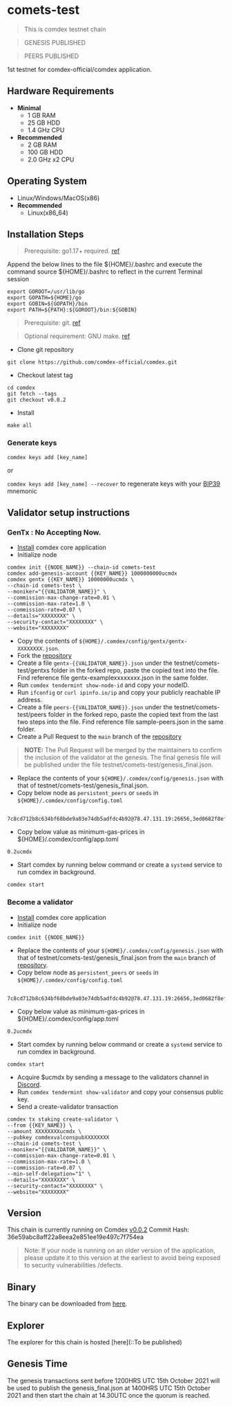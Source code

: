 # comets-test
> This is comdex testnet chain

> GENESIS PUBLISHED

> PEERS PUBLISHED

1st testnet for comdex-official/comdex application.

## Hardware Requirements
* **Minimal**
    * 1 GB RAM
    * 25 GB HDD
    * 1.4 GHz CPU
* **Recommended**
    * 2 GB RAM
    * 100 GB HDD
    * 2.0 GHz x2 CPU

## Operating System
* Linux/Windows/MacOS(x86)
* **Recommended**
    * Linux(x86_64)

## Installation Steps
>Prerequisite: go1.17+ required. [ref](https://golang.org/doc/install)

   Append the below lines to the file ${HOME}/.bashrc and execute the command source ${HOME}/.bashrc to reflect in the current Terminal session
   ```shell
   export GOROOT=/usr/lib/go
   export GOPATH=${HOME}/go
   export GOBIN=${GOPATH}/bin
   export PATH=${PATH}:${GOROOT}/bin:${GOBIN}
   ```

>Prerequisite: git. [ref](https://github.com/git/git)

>Optional requirement: GNU make. [ref](https://www.gnu.org/software/make/manual/html_node/index.html)

* Clone git repository
```shell
git clone https://github.com/comdex-official/comdex.git
```
* Checkout latest tag
```shell
cd comdex
git fetch --tags
git checkout v0.0.2
```
* Install
```shell
make all
```

### Generate keys

`comdex keys add [key_name]`

or

`comdex keys add [key_name] --recover` to regenerate keys with your [BIP39](https://github.com/bitcoin/bips/tree/master/bip-0039) mnemonic


## Validator setup instructions

### GenTx : No Accepting Now.

* [Install](#installation-steps) comdex core application
* Initialize node
```shell
comdex init {{NODE_NAME}} --chain-id comets-test
comdex add-genesis-account {{KEY_NAME}} 1000000000ucmdx
comdex gentx {{KEY_NAME}} 10000000ucmdx \
--chain-id comets-test \
--moniker="{{VALIDATOR_NAME}}" \
--commission-max-change-rate=0.01 \
--commission-max-rate=1.0 \
--commission-rate=0.07 \
--details="XXXXXXXX" \
--security-contact="XXXXXXXX" \
--website="XXXXXXXX"
```
* Copy the contents of `${HOME}/.comdex/config/gentx/gentx-XXXXXXXX.json`.
* Fork the [repository](https://github.com/comdex-official/networks/)
* Create a file `gentx-{{VALIDATOR_NAME}}.json` under the testnet/comets-test/gentxs folder in the forked repo, paste the copied text into the file. Find reference file gentx-examplexxxxxxxx.json in the same folder.
* Run `comdex tendermint show-node-id` and copy your nodeID.
* Run `ifconfig` or `curl ipinfo.io/ip` and copy your publicly reachable IP address.
* Create a file `peers-{{VALIDATOR_NAME}}.json` under the testnet/comets-test/peers folder in the forked repo, paste the copied text from the last two steps into the file. Find reference file sample-peers.json in the same folder.
* Create a Pull Request to the `main` branch of the [repository](https://github.com/comdex-official/networks)
>**NOTE:** The Pull Request will be merged by the maintainers to confirm the inclusion of the validator at the genesis. The final genesis file will be published under the file testnet/comets-test/genesis_final.json.
* Replace the contents of your `${HOME}/.comdex/config/genesis.json` with that of testnet/comets-test/genesis_final.json.
* Copy below node as `persistent_peers` or `seeds` in `${HOME}/.comdex/config/config.toml`
 
```shell
     7c8cd712b8c634bf68bde9a03e74db5adfdc4b92@78.47.131.19:26656,3ed0682f8ef93631ded0d1e103ac5579b8c2369f@65.108.91.217:26656,269101fab9e330e93866715c12c4d639fafe6732@192.99.94.203:26656,5529cb720b231af7b660ef5280ee5277bc349c48@185.137.122.68:26656,ff65c505401767aad981e394df53cfca91db4ecd@78.47.14.170:26656,652d29528dd6b987b56631ced09be0775adced52@34.131.43.186:26656,4707dda284b1714ddff6f8544b6ce5eaf4ca2a23@116.202.98.168:26656,04336b23169a4d871c6e4d3819444183eb285064@162.55.83.146:43356,72df394eda3682f0c058935c8fc5dab517cc4b67@3.143.3.147:26656,55ef28a925fb806c8f64841d0736803392b2f81d@13.125.26.150:26656,aaf4b5a201b96ceec12fc797cae7b89f1effb68f@65.21.106.221:26656,4a9e1fd3ed9e4cce6543a95c7e4d1877c8f237a3@49.12.223.232:26656,28cba9aef60cb820ca4180dc8893cb4031d6d1c7@49.12.75.116:26656,c299ff4127fa6694067b8620bfbfc5f595d25630@35.175.106.140:26656,d21b6e199c076d291d4fed976985a41ea6abeafa@103.125.217.204:26656,d31f1da09fb7976a6aa09b5e247b26a39b1ee846@65.21.243.86:26656,479717ccfc49c626654b9a126adf73db2407365d@15.207.189.210:26656,9b85c06cc7e66a766784bb98b93539428011e76d@52.201.166.91:25565,b2315a0f1eab593a5761f5175be2d493b12cb57d@13.51.118.56:26656,9c25a7ab94a315f683c3693e17aec6b2c91c851c@52.77.115.73:26656,b94dc235fadd2902b7d01b59b5261996e883acc5@65.0.56.179:26656,fd49074f69ebae4297fb84061eb96c9803179564@34.152.54.122:26656
```
* Copy below value as minimum-gas-prices in ${HOME}/.comdex/config/app.toml
```shell
0.2ucmdx
```

* Start comdex by running below command or create a `systemd` service to run comdex in background.
```shell
comdex start
```


### Become a validator

* [Install](#installation-steps) comdex core application
* Initialize node
```shell
comdex init {{NODE_NAME}}
```
* Replace the contents of your `${HOME}/.comdex/config/genesis.json` with that of testnet/comets-test/genesis_final.json from the `main` branch of [repository](https://github.com/comdex-official/networks).
* Copy below node as `persistent_peers` or `seeds` in `${HOME}/.comdex/config/config.toml`
```shell
   7c8cd712b8c634bf68bde9a03e74db5adfdc4b92@78.47.131.19:26656,3ed0682f8ef93631ded0d1e103ac5579b8c2369f@65.108.91.217:26656,269101fab9e330e93866715c12c4d639fafe6732@192.99.94.203:26656,5529cb720b231af7b660ef5280ee5277bc349c48@185.137.122.68:26656,ff65c505401767aad981e394df53cfca91db4ecd@78.47.14.170:26656,652d29528dd6b987b56631ced09be0775adced52@34.131.43.186:26656,4707dda284b1714ddff6f8544b6ce5eaf4ca2a23@116.202.98.168:26656,04336b23169a4d871c6e4d3819444183eb285064@162.55.83.146:43356,72df394eda3682f0c058935c8fc5dab517cc4b67@3.143.3.147:26656,55ef28a925fb806c8f64841d0736803392b2f81d@13.125.26.150:26656,aaf4b5a201b96ceec12fc797cae7b89f1effb68f@65.21.106.221:26656,4a9e1fd3ed9e4cce6543a95c7e4d1877c8f237a3@49.12.223.232:26656,28cba9aef60cb820ca4180dc8893cb4031d6d1c7@49.12.75.116:26656,c299ff4127fa6694067b8620bfbfc5f595d25630@35.175.106.140:26656,d21b6e199c076d291d4fed976985a41ea6abeafa@103.125.217.204:26656,d31f1da09fb7976a6aa09b5e247b26a39b1ee846@65.21.243.86:26656,479717ccfc49c626654b9a126adf73db2407365d@15.207.189.210:26656,9b85c06cc7e66a766784bb98b93539428011e76d@52.201.166.91:25565,b2315a0f1eab593a5761f5175be2d493b12cb57d@13.51.118.56:26656,9c25a7ab94a315f683c3693e17aec6b2c91c851c@52.77.115.73:26656,b94dc235fadd2902b7d01b59b5261996e883acc5@65.0.56.179:26656,fd49074f69ebae4297fb84061eb96c9803179564@34.152.54.122:26656
```

* Copy below value as minimum-gas-prices in ${HOME}/.comdex/config/app.toml
```shell
0.2ucmdx
```

* Start comdex by running below command or create a `systemd` service to run comdex in background.
```shell
comdex start
```
* Acquire $ucmdx by sending a message to the validators channel in [Discord](https://discord.gg/gH6RTrnexk).
* Run `comdex tendermint show-validator` and copy your consensus public key.
* Send a create-validator transaction
```
comdex tx staking create-validator \
--from {{KEY_NAME}} \
--amount XXXXXXXXucmdx \
--pubkey comdexvalconspubXXXXXXXX
--chain-id comets-test \
--moniker="{{VALIDATOR_NAME}}" \
--commission-max-change-rate=0.01 \
--commission-max-rate=1.0 \
--commission-rate=0.07 \
--min-self-delegation="1" \
--details="XXXXXXXX" \
--security-contact="XXXXXXXX" \
--website="XXXXXXXX"
```

## Version
This chain is currently running on Comdex [v0.0.2](https://github.com/comdex-official/comdex/releases/tag/v0.0.2)
Commit Hash: 36e59abc8aff22a8eea2e851ee19e497c7f754ea
>Note: If your node is running on an older version of the application, please update it to this version at the earliest to avoid being exposed to security vulnerabilities /defects.

## Binary
The binary can be downloaded from [here](https://github.com/comdex-official/comdex/releases/tag/v0.0.2).

## Explorer
The explorer for this chain is hosted [here](::To be published)

## Genesis Time
The genesis transactions sent before 1200HRS UTC 15th October 2021 will be used to publish the genesis_final.json at 1400HRS UTC 15th October 2021 and then start the chain at 14.30UTC once the quorum is reached.
